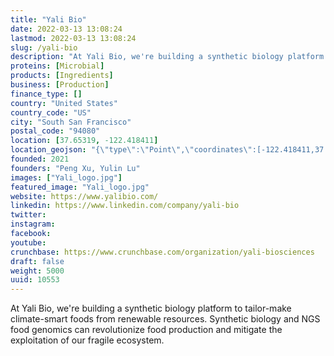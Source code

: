 ```yaml
---
title: "Yali Bio"
date: 2022-03-13 13:08:24
lastmod: 2022-03-13 13:08:24
slug: /yali-bio
description: "At Yali Bio, we're building a synthetic biology platform to tailor-make climate-smart foods from renewable resources. Synthetic biology and NGS food genomics can revolutionize food production and mitigate the exploitation of our fragile ecosystem."
proteins: [Microbial]
products: [Ingredients]
business: [Production]
finance_type: []
country: "United States"
country_code: "US"
city: "South San Francisco"
postal_code: "94080"
location: [37.65319, -122.418411]
location_geojson: "{\"type\":\"Point\",\"coordinates\":[-122.418411,37.65319]}"
founded: 2021
founders: "Peng Xu, Yulin Lu"
images: ["Yali_logo.jpg"]
featured_image: "Yali_logo.jpg"
website: https://www.yalibio.com/
linkedin: https://www.linkedin.com/company/yali-bio
twitter: 
instagram: 
facebook: 
youtube: 
crunchbase: https://www.crunchbase.com/organization/yali-biosciences
draft: false
weight: 5000
uuid: 10553
---
```

At Yali Bio, we're building a synthetic biology platform to tailor-make climate-smart foods from renewable resources. Synthetic biology and NGS food genomics can revolutionize food production and mitigate the exploitation of our fragile ecosystem.
